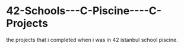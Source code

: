 # 42-Schools---C-Piscine----C-Projects
the projects that i completed when i was in 42 istanbul school piscine.
